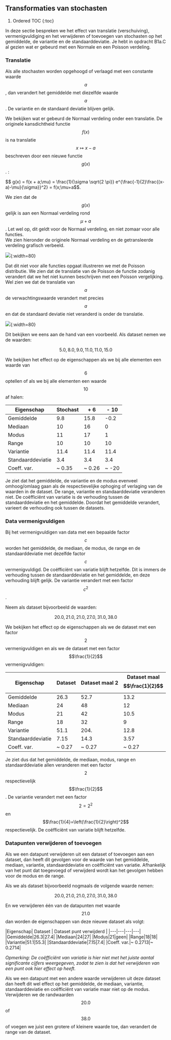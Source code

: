 ## Transformaties van stochasten

1. Ordered TOC
{:toc}


In deze sectie bespreken we het effect van translatie (verschuiving), vermenigvuldiging en het verwijderen of toevoegen van stochasten op het gemiddelde, de variantie en de standaarddeviatie. Je hebt in opdracht B1a.C al gezien wat er gebeurd met een Normale en een Poisson verdeling. 

### Translatie
Als alle stochasten worden opgehoogd of verlaagd met een constante waarde $$a$$, dan verandert het gemiddelde met diezelfde waarde $$a$$. De variantie en de standaard deviatie blijven gelijk.


We bekijken wat er gebeurd de Normaal verdeling onder een translatie. De originele kansdichtheid functie $$f(x)$$ is na translatie $$x \mapsto x - a$$ beschreven door een nieuwe functie $$g(x)$$. :<br>
 
$$ g(x) = f(x + a;\mu) = \frac{1}{\sigma \sqrt{2 \pi}} e^{\frac{-1}{2}\frac{(x-a)-\mu}{\sigma}}^2} = f(x;\mu+a$$.

We zien dat de $$g(x)$$ gelijk is aan een Normaal verdeling rond $$\mu+a$$. Let wel op, dit geldt voor de Normaal verdeling, en niet zomaar voor alle functies. <br>
We zien hieronder de originele Normaal verdeling en de getransleerde verdeling grafisch verbeeld. 

![](NormaleDistributieTranslatie.png){:width=80}

Dat dit niet voor alle functies opgaat illustreren we met de Poisson distributie. We zien dat de translatie van de Poisson de functie zodanig verandert dat we het niet kunnen beschrijven met een Poisson vergelijking.
Wel zien we dat de translatie van $$a$$ de verwachtingswaarde verandert met precies $$a$$ en dat de standaard deviatie niet veranderd is onder de translatie.

![](PoissonDistributieTranslatie.png){:width=80}



Dit bekijken we eens aan de hand van een voorbeeld. Als dataset nemen we de waarden:

$$5.0, 8.0, 9.0, 11.0, 11.0, 15.0$$

We bekijken het effect op de eigenschappen als we bij alle elementen een waarde van $$6$$ optellen of als we bij alle elementen een waarde $$10$$ af halen:

|Eigenschap| Stochast | + 6 | - 10|
|---|---|---|---|
|Gemiddelde|9.8|15.8|-0.2|
|Mediaan|10|16|0|
|Modus|11|17|1|
|Range|10|10|10|
|Variantie|11.4|11.4|11.4|
|Standaarddeviatie|3.4|3.4|3.4|
|Coeff. var.|~ 0.35|~ 0.26|~ -20|

Je ziet dat het gemiddelde, de variantie en de modus evenveel omhoog/omlaag gaan als de respectievelijke ophoging of verlaging van de waarden in de dataset. De range, variantie en standaarddeviatie veranderen niet. De coëfficiënt van variatie is de verhouding tussen de standaarddeviatie en het gemiddelde. Doordat het gemiddelde verandert, varieert de verhouding ook tussen de datasets.

### Data vermenigvuldigen

Bij het vermenigvuldigen van data met een bepaalde factor $$c$$ worden het gemiddelde, de mediaan, de modus, de range en de standaarddeviatie met dezelfde factor $$c$$ vermenigvuldigd. De coëfficiënt van variatie blijft hetzelfde. Dit is immers de verhouding tussen de standaarddeviatie en het gemiddelde, en deze verhouding blijft gelijk. De variantie verandert met een factor $$c^2$$.


Neem als dataset bijvoorbeeld de waarden:

$$20.0, 21.0, 21.0, 27.0, 31.0, 38.0$$

We bekijken het effect op de eigenschappen als we de dataset met een factor $$2$$ vermenigvuldigen en als we de dataset met een factor $$\frac{1}{2}$$ vermenigvuldigen:

|Eigenschap| Dataset | Dataset maal 2 | Dataset maal $$\frac{1}{2}$$|
|---|---|---|---|
|Gemiddelde|26.3|52.7|13.2|
|Mediaan|24|48|12|
|Modus|21|42|10.5|
|Range|18|32|9|
|Variantie|51.1|204.|12.8|
|Standaarddeviatie|7.15|14.3|3.57|
|Coeff. var.|~ 0.27|~ 0.27|~ 0.27|

Je ziet dus dat het gemiddelde, de mediaan, modus, range en standaarddeviatie allen veranderen met een factor $$2$$ respectievelijk $$\frac{1}{2}$$. De variantie verandert met een factor $$2=2^2$$ en $$\frac{1}{4}=\left(\frac{1}{2}\right)^2$$ respectievelijk. De coëfficiënt van variatie blijft hetzelfde.

### Datapunten verwijderen of toevoegen

Als we een datapunt verwijderen uit een dataset of toevoegen aan een dataset, dan heeft dit gevolgen voor de waarde van het gemiddelde, mediaan, variantie, standaarddeviatie en coëfficiënt van variatie. Afhankelijk van het punt dat toegevoegd of verwijderd wordt kan het gevolgen hebben voor de modus en de range.

Als we als dataset bijvoorbeeld nogmaals de volgende waarde nemen:

$$20.0, 21.0, 21.0, 27.0, 31.0, 38.0$$

En we verwijderen één van de datapunten met waarde $$21.0$$ dan worden de eigenschappen van deze nieuwe dataset als volgt:

|Eigenschap| Dataset | Dataset punt verwijderd  |
|---|---|---|---|
|Gemiddelde|26.3|27.4|
|Mediaan|24|27|
|Modus|21|geen|
|Range|18|18|
|Variantie|51.1|55.3|
|Standaarddeviatie|7.15|7.4|
|Coeff. var.|~ 0.2713|~ 0.2714|

*Opmerking: De coëfficiënt van variatie is hier niet met het juiste aantal significante cijfers weergegeven, zodat te zien is dat het verwijderen van een punt ook hier effect op heeft.*

Als we een datapunt met een andere waarde verwijderen uit deze dataset dan heeft dit wel effect op het gemiddelde, de mediaan, variantie, standaarddeviatie en coëfficiënt van variatie maar niet op de modus. Verwijderen we de randwaarden $$20.0$$ of $$38.0$$ of voegen we juist een grotere of kleinere waarde toe, dan verandert de range van de dataset. 








